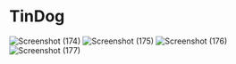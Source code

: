 # TinDog
![Screenshot (174)](https://user-images.githubusercontent.com/63972529/183484940-ead8bd29-772c-45c4-9456-deea0ece8452.png)
![Screenshot (175)](https://user-images.githubusercontent.com/63972529/183485102-29b7dbed-2302-4815-9a22-ab7d58d301ff.png)
![Screenshot (176)](https://user-images.githubusercontent.com/63972529/183485253-71fd291a-6009-4a09-ac2e-d33beb44540d.png)
![Screenshot (177)](https://user-images.githubusercontent.com/63972529/183485280-68b54e11-31f5-4a2b-964d-31c6c2794493.png)
